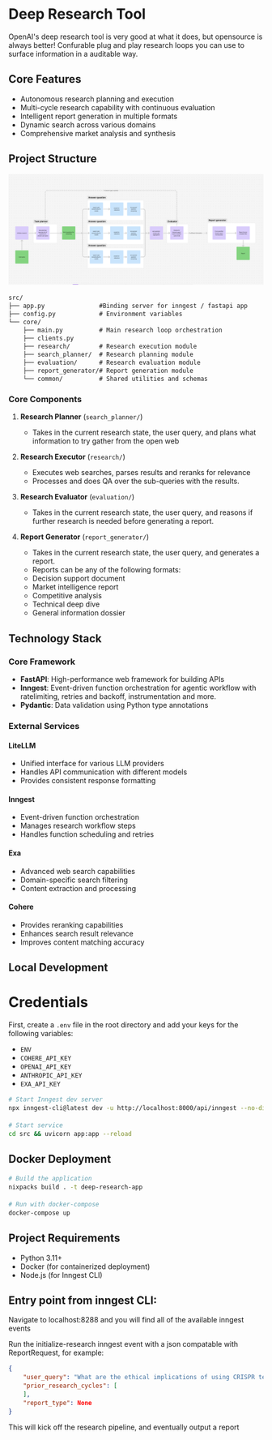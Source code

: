 # Deep Research Tool

OpenAI's deep research tool is very good at what it does, but opensource is always better! Confurable plug and play research loops you can use to surface information in a auditable way.


## Core Features

- Autonomous research planning and execution
- Multi-cycle research capability with continuous evaluation
- Intelligent report generation in multiple formats
- Dynamic search across various domains
- Comprehensive market analysis and synthesis

## Project Structure

![Core Research Flow](img/core-flow.png)


```
src/
├── app.py               #Binding server for inngest / fastapi app
├── config.py            # Environment variables
└── core/               
    ├── main.py          # Main research loop orchestration
    ├── clients.py       
    ├── research/        # Research execution module
    ├── search_planner/  # Research planning module
    ├── evaluation/      # Research evaluation module
    ├── report_generator/# Report generation module
    └── common/          # Shared utilities and schemas
```

### Core Components

1. **Research Planner** (`search_planner/`)
   - Takes in the current research state, the user query, and plans what information to try gather from the open web

2. **Research Executor** (`research/`)
   - Executes web searches, parses results and reranks for relevance
   - Processes and does QA over the sub-queries with the results.

3. **Research Evaluator** (`evaluation/`)
   - Takes in the current research state, the user query, and reasons if further research is needed before generating a report.

4. **Report Generator** (`report_generator/`)
   - Takes in the current research state, the user query, and generates a report.
   - Reports can be any of the following formats:
    -  Decision support document
    -  Market intelligence report
    -  Competitive analysis
    -  Technical deep dive
    - General information dossier

## Technology Stack

### Core Framework
- **FastAPI**: High-performance web framework for building APIs
- **Inngest**: Event-driven function orchestration for agentic workflow with ratelimiting, retries and backoff, instrumentation and more.
- **Pydantic**: Data validation using Python type annotations

### External Services

#### LiteLLM
- Unified interface for various LLM providers
- Handles API communication with different models
- Provides consistent response formatting

#### Inngest
- Event-driven function orchestration
- Manages research workflow steps
- Handles function scheduling and retries

#### Exa
- Advanced web search capabilities
- Domain-specific search filtering
- Content extraction and processing

#### Cohere
- Provides reranking capabilities
- Enhances search result relevance
- Improves content matching accuracy

## Local Development

# Credentials
First, create a `.env` file in the root directory and add your keys for the following variables:
- `ENV`
- `COHERE_API_KEY`
- `OPENAI_API_KEY`
- `ANTHROPIC_API_KEY`
- `EXA_API_KEY`


```sh
# Start Inngest dev server
npx inngest-cli@latest dev -u http://localhost:8000/api/inngest --no-discovery

# Start service
cd src && uvicorn app:app --reload
```

## Docker Deployment

```sh
# Build the application
nixpacks build . -t deep-research-app

# Run with docker-compose
docker-compose up
```

## Project Requirements

- Python 3.11+
- Docker (for containerized deployment)
- Node.js (for Inngest CLI)

## Entry point from inngest CLI: 

Navigate to localhost:8288 and you will find all of the available inngest events

Run the initialize-research inngest event with a json compatable with ReportRequest, for example:

```json
{
    "user_query": "What are the ethical implications of using CRISPR technology for genetic enhancement in humans?",
    "prior_research_cycles": [
    ],
    "report_type": None
}
```

This will kick off the research pipeline, and eventually output a report 